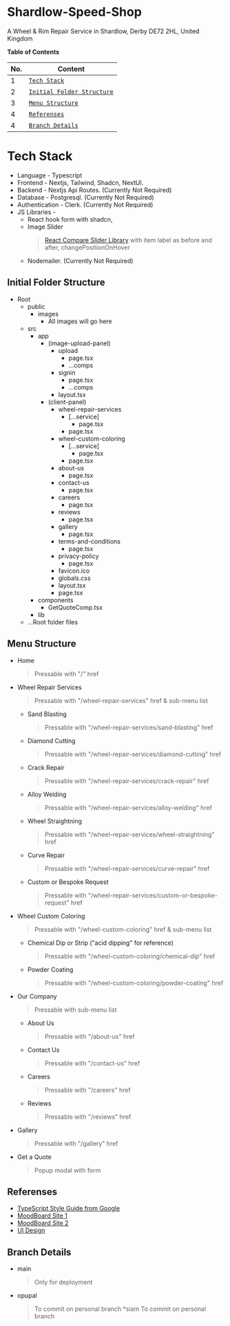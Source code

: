 # Shardlow-Speed-Shop
A Wheel &amp; Rim Repair Service in Shardlow, Derby DE72 2HL, United Kingdom


**Table of Contents**

|No.|Content|
|---|-------|
|1|[`Tech Stack`](https://github.com/TechysIT/Shardlow-Speed-Shop/blob/main/README.md#tech-stack)|
|2|[`Initial Folder Structure`](https://github.com/TechysIT/Shardlow-Speed-Shop/blob/main/README.md#initial-folder-structure)|
|3|[`Menu Structure`](https://github.com/TechysIT/Shardlow-Speed-Shop/blob/main/README.md#menu-structure)|
|4|[`Referenses`](https://github.com/TechysIT/Shardlow-Speed-Shop/blob/main/README.md#referenses)|
|4|[`Branch Details`](https://github.com/TechysIT/Shardlow-Speed-Shop/blob/main/README.md#branch-details)|


# Tech Stack

* Language - Typescript
* Frontend - Nextjs, Tailwind, Shadcn, NextUI.
* Backend - Nextjs Api Routes. (Currently Not Required)
* Database - Postgresql. (Currently Not Required)
* Authentication - Clerk. (Currently Not Required)
* JS Libraries - 
	* React hook form with shadcn, 
	* Image Slider 
		>[React Compare Slider Library](https://www.npmjs.com/package/react-compare-slider)  with item label as before and after, changePositionOnHover
	* Nodemailer. (Currently Not Required)

## Initial Folder Structure
* Root
	* public
		* images
			* All images will go here
	* src
		* app
			* (image-upload-panel)
				* upload
					* page.tsx
					* ...comps
				* signin
					* page.tsx
					* ...comps
				* layout.tsx
			* (client-panel)
				* wheel-repair-services
					* [...service]
						* page.tsx
					* page.tsx
				* wheel-custom-coloring
					* [...service]
						* page.tsx
					* page.tsx
				* about-us
					* page.tsx
				* contact-us
					* page.tsx
				* careers
					* page.tsx
				* reviews
					* page.tsx
				* gallery
					* page.tsx
				* terms-and-conditions
					* page.tsx
				* privacy-policy
					* page.tsx
				* favicon.ico
				* globals.css
				* layout.tsx
				* page.tsx
		* components
			* GetQuoteComp.tsx
		* lib
	* ...Root folder files


## Menu Structure
* Home 
	>Pressable with "/" href
* Wheel Repair Services
	>Pressable with "/wheel-repair-services" href & sub-menu list
	* Sand Blasting 
		>Pressable with "/wheel-repair-services/sand-blasting" href
	* Diamond Cutting
		>Pressable with "/wheel-repair-services/diamond-cutting" href
	* Crack Repair
		>Pressable with "/wheel-repair-services/crack-repair" href
	* Alloy Welding
		>Pressable with "/wheel-repair-services/alloy-welding" href
	* Wheel Straightning
		>Pressable with "/wheel-repair-services/wheel-straightning" href
	* Curve Repair
		>Pressable with "/wheel-repair-services/curve-repair" href
	* Custom or Bespoke Request
		>Pressable with "/wheel-repair-services/custom-or-bespoke-request" href
* Wheel Custom Coloring
	>Pressable with "/wheel-custom-coloring" href & sub-menu list
	* Chemical Dip or Strip ("acid dipping" for reference)
		>Pressable with "/wheel-custom-coloring/chemical-dip" href
	* Powder Coating
		>Pressable with "/wheel-custom-coloring/powder-coating" href
* Our Company
	>Pressable with sub-menu list
	* About Us
		>Pressable with "/about-us" href
	* Contact Us
		>Pressable with "/contact-us" href
	* Careers
		>Pressable with "/careers" href
	* Reviews
		>Pressable with "/reviews" href
* Gallery
	>Pressable with "/gallery" href
* Get a Quote
	>Popup modal with form


## Referenses
* [TypeScript Style Guide from Google](https://google.github.io/styleguide/tsguide.html)
* [MoodBoard Site 1](https://www.awrswheelrepair.com)
* [MoodBoard Site 2](https://wheelsonsite.com/)
* [UI Design](https://figma.com) 

## Branch Details
* main
  >Only for deployment
* opupal
  >To commit on personal branch
*siam
  >To commit on personal branch
